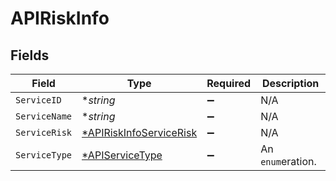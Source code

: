 # APIRiskInfo


## Fields

| Field                                                                    | Type                                                                     | Required                                                                 | Description                                                              |
| ------------------------------------------------------------------------ | ------------------------------------------------------------------------ | ------------------------------------------------------------------------ | ------------------------------------------------------------------------ |
| `ServiceID`                                                              | **string*                                                                | :heavy_minus_sign:                                                       | N/A                                                                      |
| `ServiceName`                                                            | **string*                                                                | :heavy_minus_sign:                                                       | N/A                                                                      |
| `ServiceRisk`                                                            | [*APIRiskInfoServiceRisk](../../models/shared/apiriskinfoservicerisk.md) | :heavy_minus_sign:                                                       | N/A                                                                      |
| `ServiceType`                                                            | [*APIServiceType](../../models/shared/apiservicetype.md)                 | :heavy_minus_sign:                                                       | An `enum`eration.                                                        |